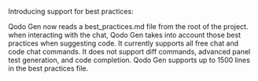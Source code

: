 Introducing support for best practices:

Qodo Gen now reads a best_practices.md file from the root of the project. when interacting with the chat, Qodo Gen takes into account those best practices when suggesting code.
It currently supports all free chat and code chat commands.
It does not support diff commands, advanced panel test generation, and code completion.
Qodo Gen supports up to 1500 lines in the best practices file.